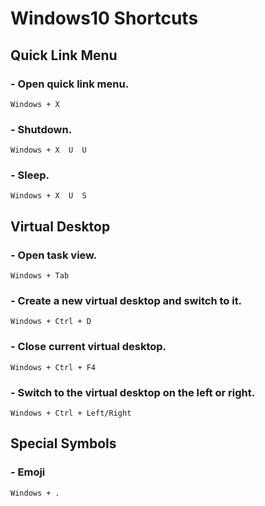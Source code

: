 Windows10 Shortcuts
===================

Quick Link Menu
---------------

### - Open quick link menu.
    Windows + X
### - Shutdown.
    Windows + X  U  U
### - Sleep.
    Windows + X  U  S


Virtual Desktop
---------------

### - Open task view.
    Windows + Tab
### - Create a new virtual desktop and switch to it.
    Windows + Ctrl + D
### - Close current virtual desktop.
    Windows + Ctrl + F4
### - Switch to the virtual desktop on the left or right.
    Windows + Ctrl + Left/Right

Special Symbols
---------------

### - Emoji
    Windows + .